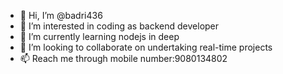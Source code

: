 - 👋 Hi, I’m @badri436
- 👀 I’m interested in coding as backend developer
- 🌱 I’m currently learning nodejs in deep
- 💞️ I’m looking to collaborate on undertaking real-time projects
- 📫 Reach me through mobile number:9080134802

<!---
badri436/badri436 is a ✨ special ✨ repository because its `README.md` (this file) appears on your GitHub profile.
You can click the Preview link to take a look at your changes.
--->

